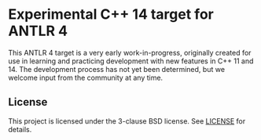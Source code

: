 # Experimental C++ 14 target for ANTLR 4

This ANTLR 4 target is a very early work-in-progress, originally created for use in learning and practicing development
with new features in C++ 11 and 14. The development process has not yet been determined, but we welcome input from the
community at any time.

## License

This project is licensed under the 3-clause BSD license. See [LICENSE][] for details.

[LICENSE]: https://github.com/antlr/antlr4-cpp/blob/master/LICENSE
